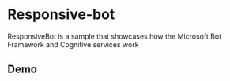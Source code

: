 # Responsive-bot
ResponsiveBot is a sample that showcases how the Microsoft Bot Framework and Cognitive services work

## Demo

```
